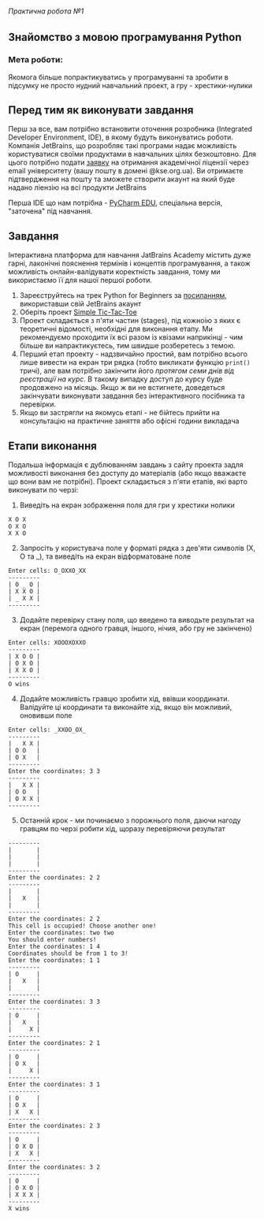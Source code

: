 ###### Практична робота №1
## Знайомство з мовою програмування Python

### Мета роботи:
Якомога більше попрактикуватись у програмуванні та зробити в підсумку не просто нудний навчальний проект, а гру - хрестики-нулики

## Перед тим як виконувати завдання

Перш за все, вам потрібно встановити оточення розробника (Integrated Developer Environment, IDE), в якому будуть виконуватись роботи. Компанія JetBrains, що розробляє такі програми надає можливість користуватися своїми продуктами в навчальних цілях безкоштовно. Для цього потрібно подати [заявку](https://www.jetbrains.com/shop/eform/students) на отримання академічної ліцензії через email університету (вашу пошту в домені @kse.org.ua). Ви отримаєте підтвердження на пошту та зможете створити акаунт на який буде надано ліензію на всі продукти JetBrains

Перша IDE що нам потрібна - [PyCharm EDU](https://www.jetbrains.com/pycharm-edu/), спеціальна версія, "заточена" під навчання.


## Завдання

Інтерактивна платформа для навчання JatBrains Academy містить дуже гарні, лаконічні пояснення термінів і концептів програмування, а також можливість онлайн-валідувати коректність завдання, тому ми використаємо її для нашої першої роботи.

1. Зареєструйтесь на трек Python for Beginners за [посиланням](https://hyperskill.org/tracks/6), використавши свій JetBrains акаунт
2. Оберіть проект [Simple Tic-Tac-Toe](https://hyperskill.org/projects/73?track=6)
3. Проект складається з п'яти частин (stages), під кожноію з яких є теоретичні відомості, необхідні для виконання етапу. Ми рекомендуємо проходити їх всі разом із квізами наприкінці - чим більше ви напрактикуєтесь, тим швидше розберетесь з темою.
4. Перший етап проекту - надзвичайно простий, вам потрібно всього лише вивести на екран три рядка (тобто викликати функцію `print()` тричі), але вам потрібно закінчити його *протягом семи днів від реєстрації на курс*. В такому випадку доступ до курсу буде продовжено на місяць. Якщо ж ви не встигнете, доведеться закінчувати виконувати завдання без інтерактивного посібника та перевірки.
5. Якщо ви застрягли на якомусь етапі - не бійтесь прийти на консультацію на практичне заняття або офісні години викладача

## Етапи виконання

Подальша інформація є дублюванням завдань з сайту проекта задля можливості виконання без доступу до матеріалів (або якщо вважаєте що вони вам не потрібні). Проект складається з п'яти етапів, які варто виконувати по черзі:

1. Виведіть на екран зображення поля для гри у хрестики нолики
```
X O X
O X O
X X O 
```
2. Запросіть у користувача поле у форматі рядка з дев'яти символів (Х, О та \_), та виведіть на екран відформатоване поле
```
Enter cells: O_OXXO_XX
---------
| O _ O |
| X X O |
| _ X X |
---------
```

3. Додайте перевірку стану поля, що введено та виводьте результат на екран (перемога одного гравця, іншого, нічия, або гру не закінчено)
```
Enter cells: XOOOXOXXO
---------
| X O O |
| O X O |
| X X O |
---------
O wins
```
4. Додайте можливість гравцю зробити хід, ввівши координати. Валідуйте ці координати та виконайте хід, якщо він можливий, оновивши поле
```
Enter cells: _XXOO_OX_
---------
|   X X |
| O O   |
| O X   |
---------
Enter the coordinates: 3 3
---------
|   X X |
| O O   |
| O X X |
---------
```
5. Останній крок - ми починаємо з порожнього поля, даючи нагоду гравцям по черзі робити хід, щоразу перевіряючи результат
```
---------
|       |
|       |
|       |
---------
Enter the coordinates: 2 2
---------
|       |
|   X   |
|       |
---------
Enter the coordinates: 2 2
This cell is occupied! Choose another one!
Enter the coordinates: two two
You should enter numbers!
Enter the coordinates: 1 4
Coordinates should be from 1 to 3!
Enter the coordinates: 1 1
---------
| O     |
|   X   |
|       |
---------
Enter the coordinates: 3 3
---------
| O     |
|   X   |
|     X |
---------
Enter the coordinates: 2 1
---------
| O     |
| O X   |
|     X |
---------
Enter the coordinates: 3 1
---------
| O     |
| O X   |
| X   X |
---------
Enter the coordinates: 2 3
---------
| O     |
| O X O |
| X   X |
---------
Enter the coordinates: 3 2
---------
| O     |
| O X O |
| X X X |
---------
X wins
```
